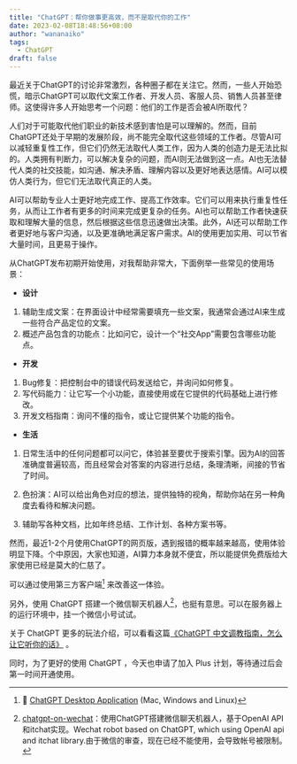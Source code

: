 ```yaml
---
title: "ChatGPT：帮你做事更高效，而不是取代你的工作"
date: 2023-02-08T18:48:56+08:00
author: "wananaiko"
tags:
  - ChatGPT
draft: false
---
```


最近关于ChatGPT的讨论非常激烈，各种圈子都在关注它。然而，一些人开始恐慌，暗示ChatGPT可以取代文案工作者、开发人员、客服人员、销售人员甚至律师。这使得许多人开始思考一个问题：他们的工作是否会被AI所取代？

人们对于可能取代他们职业的新技术感到害怕是可以理解的。然而，目前ChatGPT还处于早期的发展阶段，尚不能完全取代这些领域的工作者。尽管AI可以减轻重复性工作，但它们仍然无法取代人类工作，因为人类的创造力是无法比拟的。人类拥有判断力，可以解决复杂的问题，而AI则无法做到这一点。AI也无法替代人类的社交技能，如沟通、解决矛盾、理解内容以及更好地表达感情。AI可以模仿人类行为，但它们无法取代真正的人类。

AI可以帮助专业人士更好地完成工作、提高工作效率。它们可以用来执行重复性任务，从而让工作者有更多的时间来完成更复杂的任务。AI也可以帮助工作者快速获取和理解大量的信息，然后根据这些信息迅速做出决策。此外，AI还可以帮助工作者更好地与客户沟通，以及更准确地满足客户需求。AI的使用更加实用、可以节省大量时间，且更易于操作。

从ChatGPT发布初期开始使用，对我帮助非常大，下面例举一些常见的使用场景：

- **设计**

1. 辅助生成文案：在界面设计中经常需要填充一些文案，我通常会通过AI来生成一些符合产品定位的文案。
2. 概述产品包含的功能点：比如问它，设计一个“社交App”需要包含哪些功能点。

- **开发**

1. Bug修复：把控制台中的错误代码发送给它，并询问如何修复。
2. 写代码能力：让它写一个小功能，直接使用或在它提供的代码基础上进行修改。
3. 开发文档指南：询问不懂的指令，或让它提供某个功能的指令。

- **生活**

1. 日常生活中的任何问题都可以问它，体验甚至要优于搜索引擎。因为AI的回答准确度普遍较高，而且经常会对答案的内容进行总结，条理清晰，间接的节省了时间。
2. 色扮演：AI可以给出角色对应的想法，提供独特的视角，帮助你站在另一种角度去看待和解决问题。

3. 辅助写各种文档，比如年终总结、工作计划、各种方案书等。

然而，最近1-2个月使用ChatGPT的网页版，遇到报错的概率越来越高，使用体验明显下降。个中原因，大家也知道，AI算力本身就不便宜，所以能提供免费版给大家使用已经是莫大的仁慈了。

可以通过使用第三方客户端[^1] 来改善这一体验。

另外，使用 ChatGPT 搭建一个微信聊天机器人[^2]，也挺有意思。可以在服务器上的运行环境中，挂一个微信小号试试。

关于 ChatGPT 更多的玩法介绍，可以看看这篇[《ChatGPT 中文调教指南，怎么让它听你的话》](https://github.com/PlexPt/awesome-chatgpt-prompts-zh) 。

同时，为了更好的使用 ChatGPT ，今天也申请了加入 Plus 计划，等待通过后会第一时间开通使用。



[^1]:🔮 [ChatGPT Desktop Application](https://github.com/lencx/ChatGPT) (Mac, Windows and Linux)
[^2]: [chatgpt-on-wechat](https://github.com/zhayujie/chatgpt-on-wechat)：使用ChatGPT搭建微信聊天机器人，基于OpenAI API和itchat实现。Wechat robot based on ChatGPT, which using OpenAI api and itchat library.由于微信的审查，现在已经不能使用，会导致帐号被限制。
